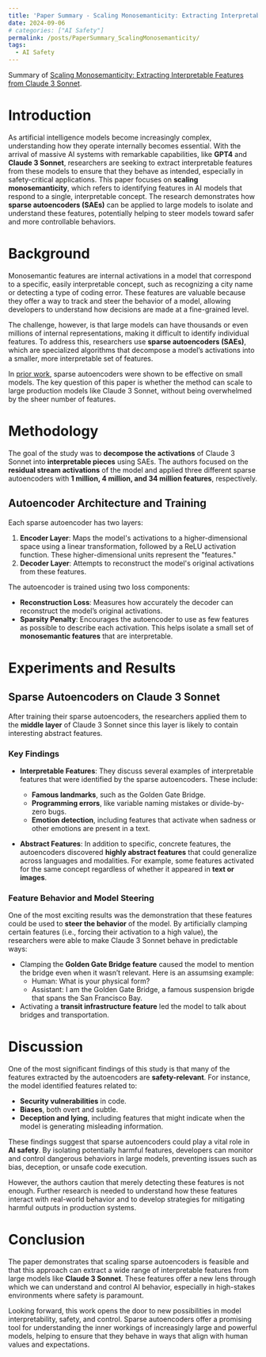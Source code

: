 ```yaml
---
title: 'Paper Summary - Scaling Monosemanticity: Extracting Interpretable Features from Claude 3 Sonnet'
date: 2024-09-06
# categories: ["AI Safety"]
permalink: /posts/PaperSummary_ScalingMonosemanticity/
tags:
  - AI Safety
---
```


Summary of [Scaling Monosemanticity: Extracting Interpretable Features from Claude 3 Sonnet](https://transformer-circuits.pub/2024/scaling-monosemanticity/).

# Introduction

As artificial intelligence models become increasingly complex, understanding how they operate internally becomes essential. With the arrival of massive AI systems with remarkable capabilities, like **GPT4** and **Claude 3 Sonnet**, researchers are seeking to extract interpretable features from these models to ensure that they behave as intended, especially in safety-critical applications. This paper focuses on **scaling monosemanticity**, which refers to identifying features in AI models that respond to a single, interpretable concept. The research demonstrates how **sparse autoencoders (SAEs)** can be applied to large models to isolate and understand these features, potentially helping to steer models toward safer and more controllable behaviors.

# Background

Monosemantic features are internal activations in a model that correspond to a specific, easily interpretable concept, such as recognizing a city name or detecting a type of coding error. These features are valuable because they offer a way to track and steer the behavior of a model, allowing developers to understand how decisions are made at a fine-grained level.

The challenge, however, is that large models can have thousands or even millions of internal representations, making it difficult to identify individual features. To address this, researchers use **sparse autoencoders (SAEs)**, which are specialized algorithms that decompose a model’s activations into a smaller, more interpretable set of features.

In [prior work](https://transformer-circuits.pub/2023/monosemantic-features), sparse autoencoders were shown to be effective on small models. The key question of this paper is whether the method can scale to large production models like Claude 3 Sonnet, without being overwhelmed by the sheer number of features.

# Methodology

The goal of the study was to **decompose the activations** of Claude 3 Sonnet into **interpretable pieces** using SAEs. The authors focused on the **residual stream activations** of the model and applied three different sparse autoencoders with **1 million, 4 million, and 34 million features**, respectively.

## Autoencoder Architecture and Training

Each sparse autoencoder has two layers:
1. **Encoder Layer**: Maps the model's activations to a higher-dimensional space using a linear transformation, followed by a ReLU activation function. These higher-dimensional units represent the "features."
2. **Decoder Layer**: Attempts to reconstruct the model's original activations from these features.

The autoencoder is trained using two loss components:
- **Reconstruction Loss**: Measures how accurately the decoder can reconstruct the model’s original activations.
- **Sparsity Penalty**: Encourages the autoencoder to use as few features as possible to describe each activation. This helps isolate a small set of **monosemantic features** that are interpretable.

# Experiments and Results

## Sparse Autoencoders on Claude 3 Sonnet

After training their sparse autoencoders, the researchers applied them to the **middle layer** of Claude 3 Sonnet since this layer is likely to contain interesting abstract features.

### Key Findings
- **Interpretable Features**: They discuss several examples of interpretable features that were identified by the sparse autoencoders. These include:
  - **Famous landmarks**, such as the Golden Gate Bridge.
  - **Programming errors**, like variable naming mistakes or divide-by-zero bugs.
  - **Emotion detection**, including features that activate when sadness or other emotions are present in a text.

- **Abstract Features**: In addition to specific, concrete features, the autoencoders discovered **highly abstract features** that could generalize across languages and modalities. For example, some features activated for the same concept regardless of whether it appeared in **text or images**.

### Feature Behavior and Model Steering

One of the most exciting results was the demonstration that these features could be used to **steer the behavior** of the model. By artificially clamping certain features (i.e., forcing their activation to a high value), the researchers were able to make Claude 3 Sonnet behave in predictable ways:
- Clamping the **Golden Gate Bridge feature** caused the model to mention the bridge even when it wasn’t relevant. Here is an assumsing example:
    - Human: What is your physical form?
    - Assistant: I am the Golden Gate Bridge, a famous suspension brigde that spans the San Francisco Bay.
- Activating a **transit infrastructure feature** led the model to talk about bridges and transportation.

# Discussion

One of the most significant findings of this study is that many of the features extracted by the autoencoders are **safety-relevant**. For instance, the model identified features related to:
- **Security vulnerabilities** in code.
- **Biases**, both overt and subtle.
- **Deception and lying**, including features that might indicate when the model is generating misleading information.

These findings suggest that sparse autoencoders could play a vital role in **AI safety**. By isolating potentially harmful features, developers can monitor and control dangerous behaviors in large models, preventing issues such as bias, deception, or unsafe code execution.

However, the authors caution that merely detecting these features is not enough. Further research is needed to understand how these features interact with real-world behavior and to develop strategies for mitigating harmful outputs in production systems.

# Conclusion

The paper demonstrates that scaling sparse autoencoders is feasible and that this approach can extract a wide range of interpretable features from large models like **Claude 3 Sonnet**. These features offer a new lens through which we can understand and control AI behavior, especially in high-stakes environments where safety is paramount.

Looking forward, this work opens the door to new possibilities in model interpretability, safety, and control. Sparse autoencoders offer a promising tool for understanding the inner workings of increasingly large and powerful models, helping to ensure that they behave in ways that align with human values and expectations.
